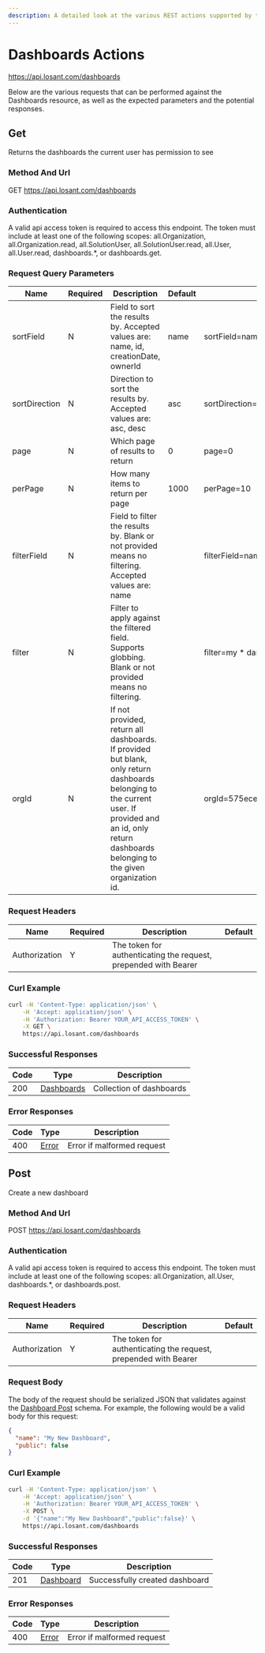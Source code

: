 ```yaml
---
description: A detailed look at the various REST actions supported by the Dashboards resource of the Losant API. Learn more.
---
```


# Dashboards Actions

https://api.losant.com/dashboards

Below are the various requests that can be performed against the
Dashboards resource, as well as the expected
parameters and the potential responses.

## Get

Returns the dashboards the current user has permission to see

### Method And Url <a name="get-method-url"></a>

GET https://api.losant.com/dashboards

### Authentication <a name="get-authentication"></a>

A valid api access token is required to access this endpoint. The token must
include at least one of the following scopes:
all.Organization, all.Organization.read, all.SolutionUser, all.SolutionUser.read, all.User, all.User.read, dashboards.*, or dashboards.get.

### Request Query Parameters <a name="get-query-params"></a>

| Name | Required | Description | Default | Example |
| ---- | -------- | ----------- | ------- | ------- |
| sortField | N | Field to sort the results by. Accepted values are: name, id, creationDate, ownerId | name | sortField&#x3D;name |
| sortDirection | N | Direction to sort the results by. Accepted values are: asc, desc | asc | sortDirection&#x3D;asc |
| page | N | Which page of results to return | 0 | page&#x3D;0 |
| perPage | N | How many items to return per page | 1000 | perPage&#x3D;10 |
| filterField | N | Field to filter the results by. Blank or not provided means no filtering. Accepted values are: name |  | filterField&#x3D;name |
| filter | N | Filter to apply against the filtered field. Supports globbing. Blank or not provided means no filtering. |  | filter&#x3D;my * dashboard |
| orgId | N | If not provided, return all dashboards. If provided but blank, only return dashboards belonging to the current user. If provided and an id, only return dashboards belonging to the given organization id. |  | orgId&#x3D;575ece7e7ae143cd83dc4a9c |

### Request Headers <a name="get-headers"></a>

| Name | Required | Description | Default |
| ---- | -------- | ----------- | ------- |
| Authorization | Y | The token for authenticating the request, prepended with Bearer | |

### Curl Example <a name="get-curl-example"></a>

```bash
curl -H 'Content-Type: application/json' \
    -H 'Accept: application/json' \
    -H 'Authorization: Bearer YOUR_API_ACCESS_TOKEN' \
    -X GET \
    https://api.losant.com/dashboards
```

### Successful Responses <a name="get-successful-responses"></a>

| Code | Type | Description |
| ---- | ---- | ----------- |
| 200 | [Dashboards](schemas.md#dashboards) | Collection of dashboards |

### Error Responses <a name="get-error-responses"></a>

| Code | Type | Description |
| ---- | ---- | ----------- |
| 400 | [Error](schemas.md#error) | Error if malformed request |

## Post

Create a new dashboard

### Method And Url <a name="post-method-url"></a>

POST https://api.losant.com/dashboards

### Authentication <a name="post-authentication"></a>

A valid api access token is required to access this endpoint. The token must
include at least one of the following scopes:
all.Organization, all.User, dashboards.*, or dashboards.post.

### Request Headers <a name="post-headers"></a>

| Name | Required | Description | Default |
| ---- | -------- | ----------- | ------- |
| Authorization | Y | The token for authenticating the request, prepended with Bearer | |

### Request Body <a name="post-body"></a>

The body of the request should be serialized JSON that validates against
the [Dashboard Post](schemas.md#dashboard-post) schema. For example, the following would be a
valid body for this request:

```json
{
  "name": "My New Dashboard",
  "public": false
}
```

### Curl Example <a name="post-curl-example"></a>

```bash
curl -H 'Content-Type: application/json' \
    -H 'Accept: application/json' \
    -H 'Authorization: Bearer YOUR_API_ACCESS_TOKEN' \
    -X POST \
    -d '{"name":"My New Dashboard","public":false}' \
    https://api.losant.com/dashboards
```

### Successful Responses <a name="post-successful-responses"></a>

| Code | Type | Description |
| ---- | ---- | ----------- |
| 201 | [Dashboard](schemas.md#dashboard) | Successfully created dashboard |

### Error Responses <a name="post-error-responses"></a>

| Code | Type | Description |
| ---- | ---- | ----------- |
| 400 | [Error](schemas.md#error) | Error if malformed request |
